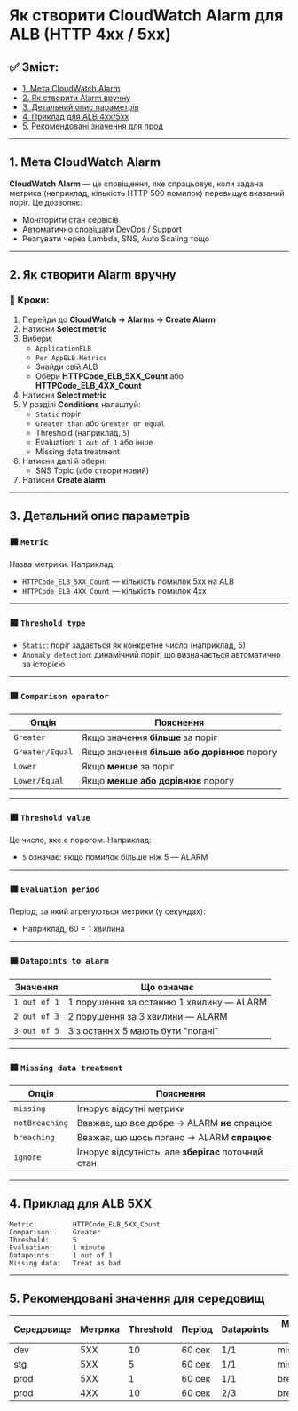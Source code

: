 # Як створити CloudWatch Alarm для ALB (HTTP 4xx / 5xx)

## ✅ Зміст:
- [1. Мета CloudWatch Alarm](#1-мета-cloudwatch-alarm)
- [2. Як створити Alarm вручну](#2-як-створити-alarm-вручну)
- [3. Детальний опис параметрів](#3-детальний-опис-параметрів)
- [4. Приклад для ALB 4xx/5xx](#4-приклад-для-alb-4xx5xx)
- [5. Рекомендовані значення для прод](#5-рекомендовані-значення-для-прод)

---

## 1. Мета CloudWatch Alarm

**CloudWatch Alarm** — це сповіщення, яке спрацьовує, коли задана метрика (наприклад, кількість HTTP 500 помилок) перевищує вказаний поріг. Це дозволяє:
- Моніторити стан сервісів
- Автоматично сповіщати DevOps / Support
- Реагувати через Lambda, SNS, Auto Scaling тощо

---

## 2. Як створити Alarm вручну

### 🔧 Кроки:
1. Перейди до **CloudWatch → Alarms → Create Alarm**
2. Натисни **Select metric**
3. Вибери:
   - `ApplicationELB`
   - `Per AppELB Metrics`
   - Знайди свій ALB
   - Обери **HTTPCode_ELB_5XX_Count** або **HTTPCode_ELB_4XX_Count**
4. Натисни **Select metric**
5. У розділі **Conditions** налаштуй:
   - `Static` поріг
   - `Greater than` або `Greater or equal`
   - Threshold (наприклад, `5`)
   - Evaluation: `1 out of 1` або інше
   - Missing data treatment
6. Натисни далі й обери:
   - SNS Topic (або створи новий)
7. Натисни **Create alarm**

---

## 3. Детальний опис параметрів

### 🟦 `Metric`
Назва метрики. Наприклад:
- `HTTPCode_ELB_5XX_Count` — кількість помилок 5xx на ALB
- `HTTPCode_ELB_4XX_Count` — кількість помилок 4xx

---

### 🟦 `Threshold type`
- `Static`: поріг задається як конкретне число (наприклад, 5)
- `Anomaly detection`: динамічний поріг, що визначається автоматично за історією

---

### 🟦 `Comparison operator`

| Опція               | Пояснення                                       |
|--------------------|--------------------------------------------------|
| `Greater`          | Якщо значення **більше** за поріг                |
| `Greater/Equal`    | Якщо значення **більше або дорівнює** порогу     |
| `Lower`            | Якщо **менше** за поріг                          |
| `Lower/Equal`      | Якщо **менше або дорівнює** порогу               |

---

### 🟦 `Threshold value`
Це число, яке є порогом. Наприклад:
- `5` означає: якщо помилок більше ніж 5 — ALARM

---

### 🟦 `Evaluation period`
Період, за який агрегуються метрики (у секундах):  
- Наприклад, 60 = 1 хвилина

---

### 🟦 `Datapoints to alarm`

| Значення        | Що означає                                |
|-----------------|--------------------------------------------|
| `1 out of 1`    | 1 порушення за останню 1 хвилину — ALARM   |
| `2 out of 3`    | 2 порушення за 3 хвилини — ALARM           |
| `3 out of 5`    | 3 з останніх 5 мають бути "погані"         |

---

### 🟦 `Missing data treatment`

| Опція            | Пояснення                                               |
|------------------|----------------------------------------------------------|
| `missing`        | Ігнорує відсутні метрики                                 |
| `notBreaching`   | Вважає, що все добре → ALARM **не** спрацює              |
| `breaching`      | Вважає, що щось погано → ALARM **спрацює**               |
| `ignore`         | Ігнорує відсутність, але **зберігає** поточний стан      |

---

## 4. Приклад для ALB 5XX

```text
Metric:         HTTPCode_ELB_5XX_Count
Comparison:     Greater
Threshold:      5
Evaluation:     1 minute
Datapoints:     1 out of 1
Missing data:   Treat as bad
```

---

## 5. Рекомендовані значення для середовищ

| Середовище | Метрика               | Threshold | Період | Datapoints | Missing data |
|------------|------------------------|-----------|--------|------------|----------------|
| dev        | 5XX                   | 10        | 60 сек | 1/1        | missing        |
| stg        | 5XX                   | 5         | 60 сек | 1/1        | missing        |
| prod       | 5XX                   | 1         | 60 сек | 1/1        | breaching      |
| prod       | 4XX                   | 10        | 60 сек | 2/3        | breaching      |